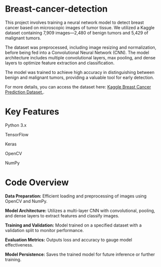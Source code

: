# Breast-cancer-detection

This project involves training a neural network model to detect breast cancer based on microscopic images of tumor tissue. We utilized a Kaggle dataset containing 7,909 images—2,480 of benign tumors and 5,429 of malignant tumors.

The dataset was preprocessed, including image resizing and normalization, before being fed into a Convolutional Neural Network (CNN). The model architecture includes multiple convolutional layers, max pooling, and dense layers to optimize feature extraction and classification.

The model was trained to achieve high accuracy in distinguishing between benign and malignant tumors, providing a valuable tool for early detection.

For more details, you can access the dataset here: [Kaggle Breast Cancer Prediction Dataset.](https://www.kaggle.com/datasets/merishnasuwal/breast-cancer-prediction-dataset/data).

# Key Features
Python 3.x

TensorFlow

Keras

OpenCV

NumPy

# Code Overview

**Data Preparation:** Efficient loading and preprocessing of images using OpenCV and NumPy.

**Model Architecture:** Utilizes a multi-layer CNN with convolutional, pooling, and dense layers to extract features and classify images.

**Training and Validation:** Model trained on a specified dataset with a validation split to monitor performance.

**Evaluation Metrics:** Outputs loss and accuracy to gauge model effectiveness.

**Model Persistence:** Saves the trained model for future inference or further training.
